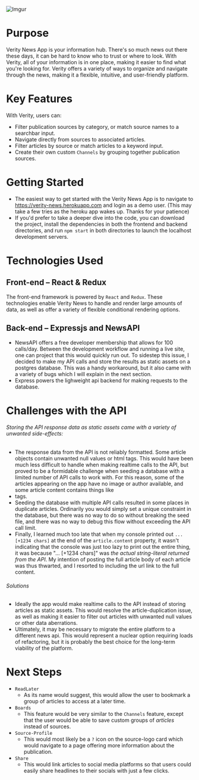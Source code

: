 ![Imgur](https://i.imgur.com/uUyCwZj.png)

# Purpose
Verity News App is your information hub. There's so much news out there these days, it can be hard to know who to trust or where to look. With Verity, all of your information is in one place, making it easier to find what you're looking for. Verity offers a variety of ways to organize and navigate through the news, making it a flexible, intuitive, and user-friendly platform.

# Key Features
With Verity, users can:
- Filter publication sources by category, or match source names to a searchbar input.
- Navigate directly from sources to associated articles.
- Filter articles by source or match articles to a keyword input.
- Create their own custom `Channels` by grouping together publication sources.

# Getting Started
- The easiest way to get started with the Verity News App is to navigate to https://verity-news.herokuapp.com and login as a demo user. (This may take a few tries as the heroku app wakes up. Thanks for your patience)
- If you'd prefer to take a deeper dive into the code, you can download the project, install the dependencies in both the frontend and backend directories, and run `npm start` in both directories to launch the localhost development servers.

# Technologies Used
## Front-end – React & Redux
The front-end framework is powered by `React` and `Redux`. These technologies enable Verity News to handle and render large amounts of data, as well as offer a variety of flexible conditional rendering options.

## Back-end – Expressjs and NewsAPI
- NewsAPI offers a free developer membership that allows for 100 calls/day. Between the development workflow and running a live site, one can project that this would quickly run out. To sidestep this issue, I decided to make my API calls and store the results as static assets on a postgres database. This was a handy workaround, but it also came with a variety of bugs which I will explain in the next section.
- Express powers the lighweight api backend for making requests to the database.

# Challenges with the API
###### Storing the API response data as static assets came with a variety of unwanted side-effects:
- The response data from the API is not reliably formatted. Some article objects contain unwanted null values or html tags. This would have been much less difficult to handle when making realtime calls to the API, but proved to be a formidable challenge when seeding a database with a limited number of API calls to work with. For this reason, some of the articles appearing on the app have no image or author available, and some article content contains things like <li> tags.
- Seeding the database with multiple API calls resulted in some places in duplicate articles. Ordinarily you would simply set a unique constraint in the database, but there was no way to do so without breaking the seed file, and there was no way to debug this flow without exceeding the API call limit.
- Finally, I learned much too late that when my console printed out `... [+1234 chars]` at the end of the `article.content` property, it wasn't indicating that the console was just too lazy to print out the entire thing, it was because "... [+1234 chars]" was *the actual string-literal returned from the API*. My intention of posting the full article body of each article was thus thwarted, and I resorted to including the url link to the full content.

###### Solutions
- Ideally the app would make realtime calls to the API instead of storing articles as static assets. This would resolve the article-duplication issue, as well as making it easier to filter out articles with unwanted null values or other data aberrations. 
- Ultimately, it may be necessary to migrate the entire platform to a different news api. This would represent a nuclear option requiring loads of refactoring, but it is probably the best choice for the long-term viability of the platform.

# Next Steps
- `ReadLater`
  - As its name would suggest, this would allow the user to bookmark a group of articles to access at a later time.
- `Boards`
  - This feature would be very similar to the `Channels` feature, except that the user would be able to save custom groups of *articles* instead of sources.
- `Source-Profile`
  - This would most likely be a `?` icon on the source-logo card which would navigate to a page offering more information about the publication.
- `Share`
  - This would link articles to social media platforms so that users could easily share headlines to their socials with just a few clicks.
